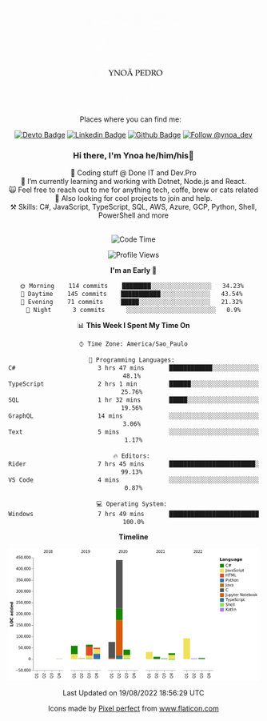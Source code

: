 </p>
<p align='center'>
   <img src="./logo/logo.gif" width="200" height="200">
</p>
<p align='center'>
<a align='center'>
<a> Places where you can find me: </a>&nbsp;&nbsp;
 <div align='center'>
    
[![Devto Badge](https://img.shields.io/badge/-ypedroo-black?style=flat-square&logo=Dev.to&logoColor=white&link=https://dev.to/ypedroo/)](https://dev.to/ypedroo/)
[![Linkedin Badge](https://img.shields.io/badge/-LinkedIn-blue?style=flat-square&logo=Linkedin&logoColor=white&link=https://www.linkedin.com/in/ynoapedro)](https://www.linkedin.com/in/ynoapedro)
[![Github Badge](https://img.shields.io/github/followers/ypedroo?style=social)](https://github.com/ypedroo/)
<a href="https://twitter.com/intent/follow?screen_name=ynoa_dev"><img src="https://img.shields.io/twitter/follow/ynoa_dev.svg?label=Follow%20@ynoa_dev" alt="Follow @ynoa_dev"></img> </a>

### Hi there, I'm Ynoa he/him/his:panda_face:

🔭 Coding stuff @ Done IT and Dev.Pro <br/>
🌱 I’m currently learning and working with Dotnet, Node.js and React.<br/>
:scream_cat: Feel free to reach out to me for anything tech, coffe, brew or cats related <br/>
:dancers: Also looking for cool projects to join and help.<br/>
⚒️ Skills: C#, JavaScript, TypeScript, SQL, AWS, Azure, GCP, Python, Shell, PowerShell and more<br/>
<br/>
<!--START_SECTION:waka-->
![Code Time](http://img.shields.io/badge/Code%20Time-2%2C029%20hrs-blue)

![Profile Views](http://img.shields.io/badge/Profile%20Views-0-blue)

**I'm an Early 🐤** 

```text
🌞 Morning    114 commits    ████████░░░░░░░░░░░░░░░░░   34.23% 
🌆 Daytime    145 commits    ███████████░░░░░░░░░░░░░░   43.54% 
🌃 Evening    71 commits     █████░░░░░░░░░░░░░░░░░░░░   21.32% 
🌙 Night      3 commits      ░░░░░░░░░░░░░░░░░░░░░░░░░   0.9%

```


📊 **This Week I Spent My Time On** 

```text
⌚︎ Time Zone: America/Sao_Paulo

💬 Programming Languages: 
C#                       3 hrs 47 mins       ████████████░░░░░░░░░░░░░   48.1% 
TypeScript               2 hrs 1 min         ██████░░░░░░░░░░░░░░░░░░░   25.76% 
SQL                      1 hr 32 mins        █████░░░░░░░░░░░░░░░░░░░░   19.56% 
GraphQL                  14 mins             ░░░░░░░░░░░░░░░░░░░░░░░░░   3.06% 
Text                     5 mins              ░░░░░░░░░░░░░░░░░░░░░░░░░   1.17%

🔥 Editors: 
Rider                    7 hrs 45 mins       ████████████████████████░   99.13% 
VS Code                  4 mins              ░░░░░░░░░░░░░░░░░░░░░░░░░   0.87%

💻 Operating System: 
Windows                  7 hrs 49 mins       █████████████████████████   100.0%

```

**Timeline**

![Chart not found](https://raw.githubusercontent.com/ypedroo/ypedroo/master/charts/bar_graph.png) 


 Last Updated on 19/08/2022 18:56:29 UTC
<!--END_SECTION:waka-->
Icons made by <a href="https://www.flaticon.com/authors/pixel-perfect" title="Pixel perfect">Pixel perfect</a> from <a href="https://www.flaticon.com/" title="Flaticon"> www.flaticon.com</a>
   </div>
